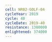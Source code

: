 ```yaml
---
cell: NR02-GOLF-04
cycleYear: 2019
cycle: 40
cycleDate: 2019-40
resistance: 1300000
enlightened: 374000
---
```


